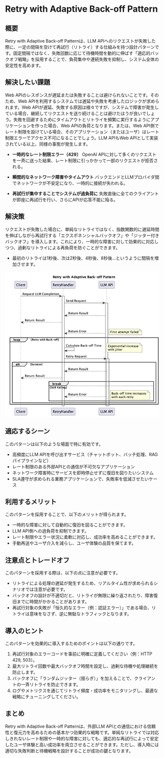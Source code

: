 # Retry with Adaptive Back-off Pattern

## 概要

Retry with Adaptive Back-off Patternは、LLM APIへのリクエストが失敗した際に、一定の間隔を空けて再試行（リトライ）する仕組みを持つ設計パターンです。固定間隔ではなく、失敗回数に応じて待機時間を動的に伸ばす「適応的バックオフ戦略」を採用することで、負荷集中や連続失敗を抑制し、システム全体の安定性を高めます。

## 解決したい課題

Web APIのレスポンスが遅延または失敗することは避けられないことです。そのため、Web APIを利用するシステムでは遅延や失敗を考慮したロジックが求められます。Web APIが遅延、失敗する原因は様々ですが、システムで障害が発生している場合、継続してリクエストを送り続けることは避けたほうが良いでしょう。失敗を回避するためにタイムアウトとリトライを頻繁に実行するようにアプリケーションを作った場合、Web APIの負荷となります。または、Web API側でレート制限を設けている場合、そのアプリケーション（またはユーザ）はレート制限エラーでアクセス不可になることでしょう。LLM APIもWeb APIとして実装されている以上、同様の事態が発生します。

- **一時的なレート制限エラー（429）**
   OpenAI APIに対して多くのリクエストを一斉に送った結果、レート制限に引っかかって一部のリクエストが拒否される。

- **瞬間的なネットワーク障害やタイムアウト**
   バックエンドとLLMプロバイダ間でネットワークが不安定になり、一時的に接続が失われる。

- **再試行が集中することでシステムが過負荷に**
   失敗直後に全てのクライアントが即座に再試行を行い、さらにAPIが応答不能に陥る。

## 解決策

リクエストが失敗した場合に、単純なリトライではなく、指数関数的に遅延時間を伸ばしながら再試行する「エクスポネンシャルバックオフ」や「ジッター付きバックオフ」を導入します。これにより、一時的な障害に対して効果的に対応しつつ、過剰なリトライによる再負荷を防ぐことができます。

- 最初のリトライは1秒後、次は2秒後、4秒後、8秒後…というように間隔を増加させます。

![img](./uml/images/retry_with_adaptive_back_off_pattern.png)

## 適応するシーン

このパターンは以下のような場面で特に有効です。

- 高頻度にLLM APIを呼び出すサービス（チャットボット、バッチ処理、RAGパイプラインなど）
- レート制限のある外部APIとの通信が不可欠なアプリケーション
- ネットワーク障害時にサービスを即時停止せずに復旧を図りたいシステム
- SLA遵守が求められる業務アプリケーションで、失敗率を低減させたいケース

## 利用するメリット

このパターンを採用することで、以下のメリットが得られます。

- 一時的な障害に対して自動的に復旧を図ることができます。
- LLM API側への過負荷を抑制できます。
- レート制限やエラー状況に柔軟に対応し、成功率を高めることができます。
- 手動再送やユーザ介入を減らし、ユーザ体験の品質を保てます。

## 注意点とトレードオフ

このパターンを採用する際は、以下の点に注意が必要です。

- リトライによる処理の遅延が発生するため、リアルタイム性が求められるシナリオでは注意が必要です。
- バックオフの設計が不適切だと、リトライが無限に繰り返されたり、障害復旧までに時間がかかることがあります。
- 再試行対象の失敗が「恒久的なエラー（例：認証エラー）」である場合、リトライは意味をなさず、逆に無駄なトラフィックとなります。

## 導入のヒント

このパターンを効果的に導入するためのポイントは以下の通りです。

1. 再試行対象のエラーコードを事前に明確に定義してください（例：HTTP 429, 503）。
2. 最大リトライ回数や最大バックオフ時間を設定し、過剰な待機や処理継続を防止します。
3. バックオフに「ランダムジッター（揺らぎ）」を加えることで、クライアントの一斉リトライを防止できます。
4. ログやメトリクスを通じてリトライ頻度・成功率をモニタリングし、最適な戦略にチューニングしてください。

## まとめ

Retry with Adaptive Back-off Patternは、外部LLM APIとの通信における信頼性と復元力を高めるための基本かつ効果的な戦略です。単純なリトライでは対応しきれないレート制限や一時的な障害に対しても、適応的な再試行によって安定したユーザ体験と高い成功率を両立させることができます。ただし、導入時には適切な失敗判断と待機戦略を設計することが成功の鍵となります。
